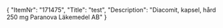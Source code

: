 {
  "ItemNr": "171475",
  "Title": "test",
  "Description": "Diacomit, kapsel, hård 250 mg Paranova Läkemedel AB"
}
